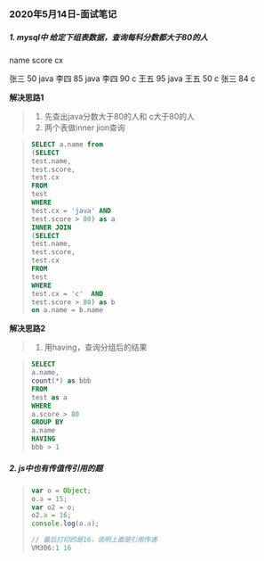 ### 2020年5月14日-面试笔记

##### 1. mysql中 给定下组表数据，查询每科分数都大于80的人

name	score	cx

张三		50		java
李四		85		java
李四		90		c
王五		95		java
王五		50		c
张三		84		c

**解决思路1**

> 1. 先查出java分数大于80的人和 c大于80的人
> 2. 两个表做inner jion查询

> ```sql
> SELECT a.name from 
> (SELECT
> test.name,
> test.score,
> test.cx
> FROM
> test
> WHERE
> test.cx = 'java' AND
> test.score > 80) as a
> INNER JOIN 
> (SELECT
> test.name,
> test.score,
> test.cx
> FROM
> test
> WHERE
> test.cx = 'c'  AND
> test.score > 80) as b
> on a.name = b.name
> ```

**解决思路2**

> 1. 用having，查询分组后的结果

> ```sql
> SELECT
> a.name,
> count(*) as bbb
> FROM
> test as a
> WHERE 
> a.score > 80
> GROUP BY
> a.name
> HAVING 
> bbb > 1
> ```



##### 2. js中也有传值传引用的题

> ```js
> var o = Object;
> o.a = 15;
> var o2 = o;
> o2.a = 16;
> console.log(o.a);
> 
> // 最后打印的是16，说明上面是引用传递
> VM306:1 16
> ```

